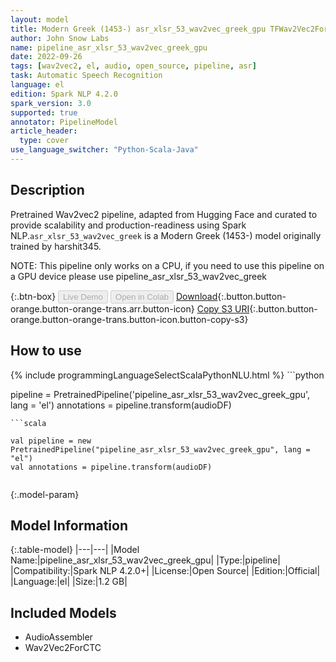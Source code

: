 ```yaml
---
layout: model
title: Modern Greek (1453-) asr_xlsr_53_wav2vec_greek_gpu TFWav2Vec2ForCTC from harshit345
author: John Snow Labs
name: pipeline_asr_xlsr_53_wav2vec_greek_gpu
date: 2022-09-26
tags: [wav2vec2, el, audio, open_source, pipeline, asr]
task: Automatic Speech Recognition
language: el
edition: Spark NLP 4.2.0
spark_version: 3.0
supported: true
annotator: PipelineModel
article_header:
  type: cover
use_language_switcher: "Python-Scala-Java"
---
```


## Description

Pretrained Wav2vec2  pipeline, adapted from Hugging Face and curated to provide scalability and production-readiness using Spark NLP.`asr_xlsr_53_wav2vec_greek` is a Modern Greek (1453-) model originally trained by harshit345.

NOTE: This pipeline only works on a CPU, if you need to use this pipeline on a GPU device please use pipeline_asr_xlsr_53_wav2vec_greek

{:.btn-box}
<button class="button button-orange" disabled>Live Demo</button>
<button class="button button-orange" disabled>Open in Colab</button>
[Download](https://s3.amazonaws.com/auxdata.johnsnowlabs.com/public/models/pipeline_asr_xlsr_53_wav2vec_greek_gpu_el_4.2.0_3.0_1664222525728.zip){:.button.button-orange.button-orange-trans.arr.button-icon}
[Copy S3 URI](s3://auxdata.johnsnowlabs.com/public/models/pipeline_asr_xlsr_53_wav2vec_greek_gpu_el_4.2.0_3.0_1664222525728.zip){:.button.button-orange.button-orange-trans.button-icon.button-copy-s3}

## How to use



<div class="tabs-box" markdown="1">
{% include programmingLanguageSelectScalaPythonNLU.html %}
```python

pipeline = PretrainedPipeline('pipeline_asr_xlsr_53_wav2vec_greek_gpu', lang = 'el')
annotations =  pipeline.transform(audioDF)
    
```
```scala

val pipeline = new PretrainedPipeline("pipeline_asr_xlsr_53_wav2vec_greek_gpu", lang = "el")
val annotations = pipeline.transform(audioDF)
    
```
</div>

{:.model-param}
## Model Information

{:.table-model}
|---|---|
|Model Name:|pipeline_asr_xlsr_53_wav2vec_greek_gpu|
|Type:|pipeline|
|Compatibility:|Spark NLP 4.2.0+|
|License:|Open Source|
|Edition:|Official|
|Language:|el|
|Size:|1.2 GB|

## Included Models

- AudioAssembler
- Wav2Vec2ForCTC